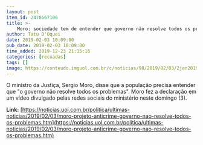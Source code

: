 ```yaml
---
layout: post
item_id: 2478667106
title: >-
    Moro: sociedade tem de entender que governo não resolve todos os problemas
author: Tatu D'Oquei
date: 2019-02-03 10:09:00
pub_date: 2019-02-03 10:09:00
time_added: 2019-12-23 21:15:16
categories: [recuadas]
tags: []
image: https://conteudo.imguol.com.br/c/noticias/98/2019/02/03/2jan2019---cerimonia-de-transmissao-de-cargo-do-novo-ministro-da-justica-sergio-moro-ele-assume-no-lugar-dos-ministros-raul-jungmann-seguranca-publica-e-torquato-jardim-justica-apos-a-unificacao-1549199009836_v2_615x300.jpg
---
```


O ministro da Justiça, Sergio Moro, disse que a população precisa entender que "o governo não resolve todos os problemas". Moro fez a declaração em um vídeo divulgado pelas redes sociais do ministério neste domingo (3).

**Link:** [https://noticias.uol.com.br/politica/ultimas-noticias/2019/02/03/moro-projeto-anticrime-governo-nao-resolve-todos-os-problemas.htm](https://noticias.uol.com.br/politica/ultimas-noticias/2019/02/03/moro-projeto-anticrime-governo-nao-resolve-todos-os-problemas.htm)

